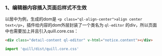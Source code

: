 ### 1、编辑器内容插入页面后样式不生效
以居中为例，生成的dom是 `<p class="ql-align-center">align center text</p>`，插件给内容的dom外层封装了一个类名为 `ql-editor` 的div，所以页面中也需要加上并且引入quill.core.css：

```html
<div class="detail-content ql-editor" v-html="notice.content"></div>
```

```js
import 'quill/dist/quill.core.css'
```
